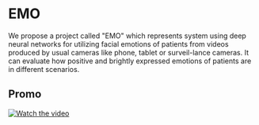 # EMO
We propose a project called "EMO" which represents system using deep neural networks for utilizing facial emotions of patients from videos produced by usual cameras like phone, tablet or surveil-lance cameras. It can evaluate how positive and brightly expressed emotions of patients are in different scenarios.

## Promo
[![Watch the video](https://imgur.com/a/qZidogS.png)](https://youtu.be/6utLv6aBzBk)
